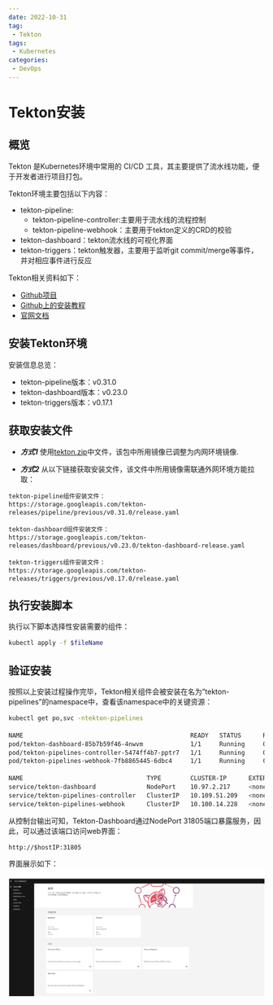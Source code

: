 ```yaml
---
date: 2022-10-31
tag:
 - Tekton
tags:
 - Kubernetes
categories:
 - DevOps
---
```


# Tekton安装

## 概览

Tekton 是Kubernetes环境中常用的 CI/CD 工具，其主要提供了流水线功能，便于开发者进行项目打包。

Tekton环境主要包括以下内容：

- tekton-pipeline:
    - tekton-pipeline-controller:主要用于流水线的流程控制
    - tekton-pipeline-webhook：主要用于tekton定义的CRD的校验
- tekton-dashboard：tekton流水线的可视化界面
- tekton-triggers：tekton触发器，主要用于监听git commit/merge等事件，并对相应事件进行反应
    

Tekton相关资料如下：
- [Github项目](https://github.com/tektoncd/pipeline)
- [Github上的安装教程](https://github.com/tektoncd/pipeline/blob/main/docs/install.md)
- [官网文档](https://tekton.dev/docs/)
    

## 安装Tekton环境

安装信息总览：
- tekton-pipeline版本：v0.31.0
- tekton-dashboard版本：v0.23.0
- tekton-triggers版本：v0.17.1

## 获取安装文件

- ***方式1***
使用[tekton.zip](/downloads/open-source/tekton/tekton.zip)中文件，该包中所用镜像已调整为内网环境镜像.

- ***方式2***
从以下链接获取安装文件，该文件中所用镜像需联通外网环境方能拉取：

```
tekton-pipeline组件安装文件：
https://storage.googleapis.com/tekton-releases/pipeline/previous/v0.31.0/release.yaml

tekton-dashboard组件安装文件：
https://storage.googleapis.com/tekton-releases/dashboard/previous/v0.23.0/tekton-dashboard-release.yaml

tekton-triggers组件安装文件：
https://storage.googleapis.com/tekton-releases/triggers/previous/v0.17.0/release.yaml
```

## 执行安装脚本

执行以下脚本选择性安装需要的组件：
``` sh
kubectl apply -f $fileName
```

## 验证安装

按照以上安装过程操作完毕，Tekton相关组件会被安装在名为”tekton-pipelines”的namespace中，查看该namespace中的关键资源：
``` sh
kubectl get po,svc -ntekton-pipelines

NAME                                              READY   STATUS      RESTARTS   AGE
pod/tekton-dashboard-85b7b59f46-4nwvm             1/1     Running     0          125m
pod/tekton-pipelines-controller-5474ff4b7-pptr7   1/1     Running     0          125m
pod/tekton-pipelines-webhook-7fb8865445-6dbc4     1/1     Running     0          125m

NAME                                  TYPE        CLUSTER-IP      EXTERNAL-IP   PORT(S)                              AGE
service/tekton-dashboard              NodePort    10.97.2.217     <none>        9097:31805/TCP                       81d
service/tekton-pipelines-controller   ClusterIP   10.109.51.209   <none>        9090/TCP,8008/TCP,8080/TCP           81d
service/tekton-pipelines-webhook      ClusterIP   10.100.14.228   <none>        9090/TCP,8008/TCP,443/TCP,8080/TCP   81d
```

从控制台输出可知，Tekton-Dashboard通过NodePort 31805端口暴露服务，因此，可以通过该端口访问web界面：
```
http://$hostIP:31805
```

界面展示如下：
![tekton-dashboard](/images/open-source/tekton/tekton-dashboard.png)

